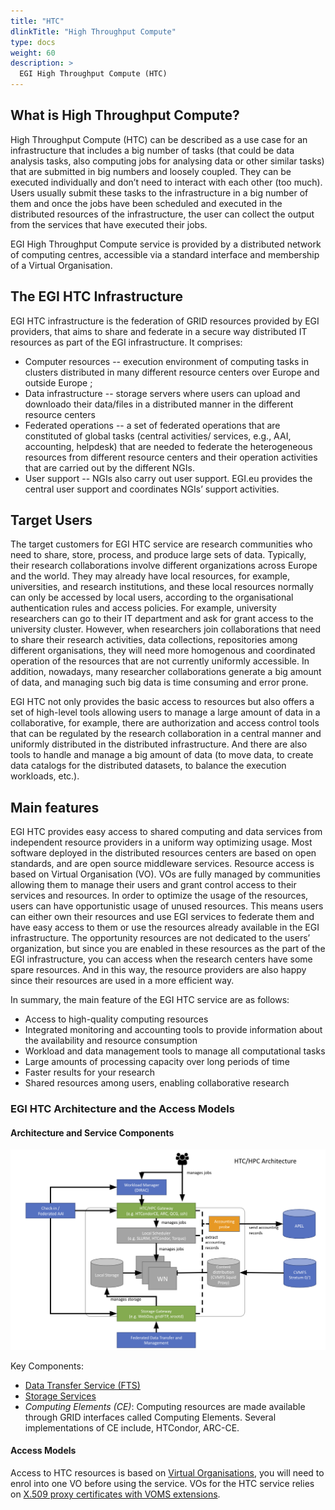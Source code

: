 ```yaml
---
title: "HTC"
dlinkTitle: "High Throughput Compute"
type: docs
weight: 60
description: >
  EGI High Throughput Compute (HTC)
---
```


## What is High Throughput Compute?

High Throughput Compute (HTC) can be described as a use case for an
infrastructure that includes a big number of tasks (that could be data analysis
tasks, also computing jobs for analysing data or other similar tasks) that are
submitted in big numbers and loosely coupled. They can be executed individually
and don’t need to interact with each other (too much). Users usually submit
these tasks to the infrastructure in a big number of them and once the jobs
have been scheduled and executed in the distributed resources of the
infrastructure, the user can collect the output from the services that have
executed their jobs.

EGI High Throughput Compute service is provided by a distributed network of
computing centres, accessible via a standard interface and membership of a
Virtual Organisation.

## The EGI HTC Infrastructure

EGI HTC infrastructure is the federation of GRID resources provided by
EGI providers, that aims to share and federate in a secure way distributed IT
resources as part of the EGI infrastructure. It comprises:
* Computer resources -- execution environment of computing tasks in
  clusters distributed in many different resource centers over Europe and
  outside Europe ;
* Data infrastructure -- storage servers where users can upload and downloado
  their data/files in a distributed manner in the different resource centers
* Federated operations -- a set of federated operations that are constituted of
  global tasks (central activities/ services, e.g., AAI, accounting, helpdesk)
  that are needed to federate the heterogeneous resources from different
  resource centers and their operation activities that are carried out by the
  different NGIs.
* User support --  NGIs also carry out user support. EGI.eu provides the central
  user support and coordinates NGIs’ support activities.

## Target Users

The target customers for EGI HTC service are research communities who need to
share, store, process, and produce large sets of data. Typically, their
research collaborations involve different organizations across Europe and the
world. They may already have local resources, for example, universities, and
research institutions, and these local resources normally can only be accessed
by local users, according to the organisational authentication rules and access
policies. For example, university researchers can go to their IT department and
ask for grant access to the university cluster. However, when researchers join
collaborations that need to share their research activities, data collections,
repositories among different organisations, they will need more homogenous and
coordinated operation of the resources that are not currently uniformly
accessible. In addition, nowadays, many researcher collaborations generate a
big amount of data, and managing such big data is time consuming and error prone.

EGI HTC not only provides the basic access to resources but also offers a set
of high-level tools allowing users to manage a large amount of data in a
collaborative, for example, there are authorization and access control tools
that can be regulated by the research collaboration in a central manner and
uniformly distributed in the distributed infrastructure. And there are also
tools to handle and manage a big amount of data (to move data, to create data
catalogs for the distributed datasets, to balance the execution workloads, etc.).

## Main features

EGI HTC provides easy access to shared computing and data services from
independent resource providers in a uniform way optimizing usage. Most software
deployed in the distributed resources centers are based on open standards, and
are open source middleware services. Resource access is based on Virtual
Organisation (VO). VOs are fully managed by communities allowing them to
manage their users and grant control access to their services and resources.
In order to optimize the usage of the resources, users can have opportunistic
usage of unused resources. This means users can either own their resources and
use EGI services to federate them and have easy access to them or use the
resources already available in the EGI infrastructure. The opportunity
resources are not dedicated to the users’ organization, but since you are
enabled in these resources as the part of the EGI infrastructure, you can access
when the research centers have some spare resources. And in this way, the
resource providers are also happy since their resources are used in a more
efficient way.

In summary, the main feature of the EGI HTC service are as follows:
* Access to high-quality computing resources
* Integrated monitoring and accounting tools to provide information about the
  availability and resource consumption
* Workload and data management tools to manage all computational tasks
* Large amounts of processing capacity over long periods of time
* Faster results for your research
* Shared resources among users, enabling collaborative research

### EGI HTC Architecture and the Access Models
#### Architecture and Service Components
![EGI HTC architecture](htc_archtecture.png)

Key Components:
* [Data Transfer Service (FTS)](../data-transfer/)
* [Storage Services](../online-storage/)
* _Computing Elements (CE)_: Computing resources are made available through
  GRID interfaces called Computing Elements. Several implementations of CE
  include, HTCondor, ARC-CE.

#### Access Models

Access to HTC resources is based on [Virtual Organisations](../getting-started/#virtual-organisations-vos),
you will need to enrol into one VO before using the service. VOs for the HTC
service relies on [X.509 proxy certificates with VOMS extensions](../check-in/voms).
